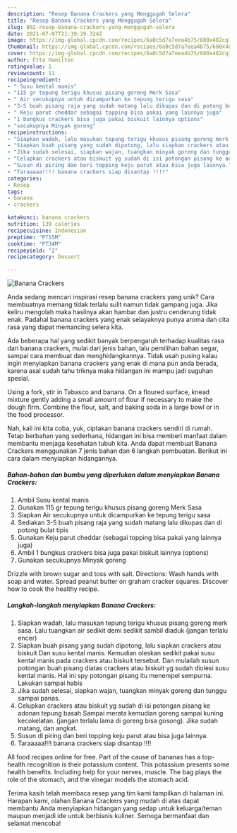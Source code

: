 ```yaml
---
description: "Resep Banana Crackers yang Menggugah Selera"
title: "Resep Banana Crackers yang Menggugah Selera"
slug: 802-resep-banana-crackers-yang-menggugah-selera
date: 2021-07-07T21:19:29.324Z
image: https://img-global.cpcdn.com/recipes/6a0c5d7a7eea4b75/680x482cq70/banana-crackers-foto-resep-utama.jpg
thumbnail: https://img-global.cpcdn.com/recipes/6a0c5d7a7eea4b75/680x482cq70/banana-crackers-foto-resep-utama.jpg
cover: https://img-global.cpcdn.com/recipes/6a0c5d7a7eea4b75/680x482cq70/banana-crackers-foto-resep-utama.jpg
author: Etta Hamilton
ratingvalue: 5
reviewcount: 11
recipeingredient:
- " Susu kental manis"
- "115 gr tepung terigu khusus pisang goreng Merk Sasa"
- " Air secukupnya untuk dicampurkan ke tepung terigu sasa"
- "3-5 buah pisang raja yang sudah matang lalu dikupas dan di potong bulat tipis"
- " Keju parut cheddar sebagai topping bisa pakai yang lainnya juga"
- "1 bungkus crackers bisa juga pakai biskuit lainnya options"
- "secukupnya Minyak goreng"
recipeinstructions:
- "Siapkan wadah, lalu masukan tepung terigu khusus pisang goreng merk sasa. Lalu tuangkan air sedikit demi sedikit sambil diaduk (jangan terlalu encer)"
- "Siapkan buah pisang yang sudah dipotong, lalu siapkan crackers atau biskuit Dan susu kental manis. Kemudian oleskan sedikit pakai susu kental manis pada crackers atau biskuit tersebut. Dan mulailah susun potongan buah pisang diatas crackers atau biskuit yg sudah diolesi susu kental manis. Hal ini spy potongan pisang itu menempel sempurna. Lakukan sampai habis"
- "Jika sudah selesai, siapkan wajan, tuangkan minyak goreng dan tunggu sampai panas."
- "Celupkan crackers atau biskuit yg sudah di isi potongan pisang ke adonan tepung basah Sampai merata kemudian goreng sampai kuning kecokelatan. (jangan terlalu lama di goreng bisa gosong). Jika sudah matang, dan angkat."
- "Susun di piring dan beri topping keju parut atau bisa juga lainnya."
- "Taraaaaa!!!! banana crackers siap disantap !!!!"
categories:
- Resep
tags:
- banana
- crackers

katakunci: banana crackers 
nutrition: 139 calories
recipecuisine: Indonesian
preptime: "PT15M"
cooktime: "PT34M"
recipeyield: "2"
recipecategory: Dessert

---
```



![Banana Crackers](https://img-global.cpcdn.com/recipes/6a0c5d7a7eea4b75/680x482cq70/banana-crackers-foto-resep-utama.jpg)

Anda sedang mencari inspirasi resep banana crackers yang unik? Cara membuatnya memang tidak terlalu sulit namun tidak gampang juga. Jika keliru mengolah maka hasilnya akan hambar dan justru cenderung tidak enak. Padahal banana crackers yang enak selayaknya punya aroma dan cita rasa yang dapat memancing selera kita.

Ada beberapa hal yang sedikit banyak berpengaruh terhadap kualitas rasa dari banana crackers, mulai dari jenis bahan, lalu pemilihan bahan segar, sampai cara membuat dan menghidangkannya. Tidak usah pusing kalau ingin menyiapkan banana crackers yang enak di mana pun anda berada, karena asal sudah tahu triknya maka hidangan ini mampu jadi suguhan spesial.

Using a fork, stir in Tabasco and banana. On a floured surface, knead mixture gently adding a small amount of flour if necessary to make the dough firm. Combine the flour, salt, and baking soda in a large bowl or in the food processor.


Nah, kali ini kita coba, yuk, ciptakan banana crackers sendiri di rumah. Tetap berbahan yang sederhana, hidangan ini bisa memberi manfaat dalam membantu menjaga kesehatan tubuh kita. Anda dapat membuat Banana Crackers menggunakan 7 jenis bahan dan 6 langkah pembuatan. Berikut ini cara dalam menyiapkan hidangannya.

<!--inarticleads1-->

##### Bahan-bahan dan bumbu yang diperlukan dalam menyiapkan Banana Crackers:

1. Ambil  Susu kental manis
1. Gunakan 115 gr tepung terigu khusus pisang goreng Merk Sasa
1. Siapkan  Air secukupnya untuk dicampurkan ke tepung terigu sasa
1. Sediakan 3-5 buah pisang raja yang sudah matang lalu dikupas dan di potong bulat tipis
1. Gunakan  Keju parut cheddar (sebagai topping bisa pakai yang lainnya juga)
1. Ambil 1 bungkus crackers bisa juga pakai biskuit lainnya (options)
1. Gunakan secukupnya Minyak goreng


Drizzle with brown sugar and toss with salt. Directions: Wash hands with soap and water. Spread peanut butter on graham cracker squares. Discover how to cook the healthy recipe. 

<!--inarticleads2-->

##### Langkah-langkah menyiapkan Banana Crackers:

1. Siapkan wadah, lalu masukan tepung terigu khusus pisang goreng merk sasa. Lalu tuangkan air sedikit demi sedikit sambil diaduk (jangan terlalu encer)
1. Siapkan buah pisang yang sudah dipotong, lalu siapkan crackers atau biskuit Dan susu kental manis. Kemudian oleskan sedikit pakai susu kental manis pada crackers atau biskuit tersebut. Dan mulailah susun potongan buah pisang diatas crackers atau biskuit yg sudah diolesi susu kental manis. Hal ini spy potongan pisang itu menempel sempurna. Lakukan sampai habis
1. Jika sudah selesai, siapkan wajan, tuangkan minyak goreng dan tunggu sampai panas.
1. Celupkan crackers atau biskuit yg sudah di isi potongan pisang ke adonan tepung basah Sampai merata kemudian goreng sampai kuning kecokelatan. (jangan terlalu lama di goreng bisa gosong). Jika sudah matang, dan angkat.
1. Susun di piring dan beri topping keju parut atau bisa juga lainnya.
1. Taraaaaa!!!! banana crackers siap disantap !!!!


All food recipes online for free. Part of the cause of bananas has a top-health recognition is their potassium content. This potassium presents some health benefits. Including help for your nerves, muscle. The bag plays the role of the stomach, and the vinegar models the stomach acid. 

Terima kasih telah membaca resep yang tim kami tampilkan di halaman ini. Harapan kami, olahan Banana Crackers yang mudah di atas dapat membantu Anda menyiapkan hidangan yang sedap untuk keluarga/teman maupun menjadi ide untuk berbisnis kuliner. Semoga bermanfaat dan selamat mencoba!
